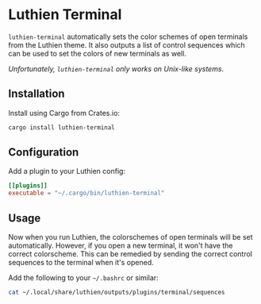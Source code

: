 # Luthien Terminal

`luthien-terminal` automatically sets the color schemes of open terminals from the Luthien theme. It also outputs a list of control sequences which can be used to set the colors of new terminals as well.

_Unfortunately, `luthien-terminal` only works on Unix-like systems_.

## Installation

Install using Cargo from Crates.io:

```bash
cargo install luthien-terminal
```

## Configuration

Add a plugin to your Luthien config:

```toml
[[plugins]]
executable = "~/.cargo/bin/luthien-terminal"
```

## Usage

Now when you run Luthien, the colorschemes of open terminals will be set automatically. However, if you open a new terminal, it won't have the correct colorscheme. This can be remedied by sending the correct control sequences to the terminal when it's opened.

Add the following to your `~/.bashrc` or similar:

```bash
cat ~/.local/share/luthien/outputs/plugins/terminal/sequences
```

